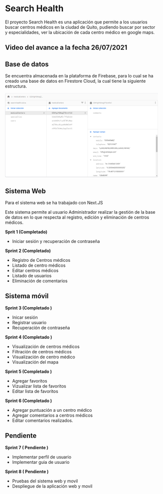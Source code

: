 # Search Health 

El proyecto Search Health es una aplicación que permite a los usuarios buscar centros médicos en la ciudad de Quito, pudiendo buscar por sector y especialidades, ver la ubicación de cada centro médico en google maps. 

## Video del avance a la fecha 26/07/2021


## Base de datos 

Se encuentra almacenada en la plataforma de Firebase, para lo cual se ha creado una base de datos en Firestore Cloud, la cual tiene la siguiente estructura. 

![alt text](https://raw.githubusercontent.com/CarlosMaldonado1998/SearchHealthWeb/develop/images/database.png)

## Sistema Web 
Para el sistema web se ha trabajado con Next.JS 

Este sistema permite al usuario Administrador realizar la gestión de la base de datos en lo que respecta al registro, edición y eliminación de centros médicos. 

**Sprit 1 (Completado)** 

- Iniciar sesión y recuperación de contraseña 
	

**Sprint 2 (Completado)**

- Registro de Centros médicos 
- Listado de centro médicos
- Editar centros médicos
- Listado de usuarios 
- Eliminación de comentarios 

## Sistema móvil

**Sprint 3 (Completado )**

- Inicar sesión 
- Registrar usuario 
- Recuperación de contraseña 

**Sprint 4 (Completado )** 
- Visualización de centros médicos 
- Filtración de centros médicos
- Visualización de centro médico
- Visualización del mapa

**Sprint 5 (Completado )** 
- Agregar favoritos 
- Vizualizar lista de favoritos
- Editar lista de favoritos 

**Sprint 6 (Completado )**
- Agregar puntuación a un centro médico
- Agregar comentarios a centros médicos 
- Editar comentarios realizados. 

## Pendiente 

**Sprint 7 ( Pendiente )** 
- Implementar perfil de usuario 
- Implementar guia de usuario

**Sprint 8 ( Pendiente )** 
- Pruebas del sistema web y movil 
- Despliegue de la aplicación web y movil 

